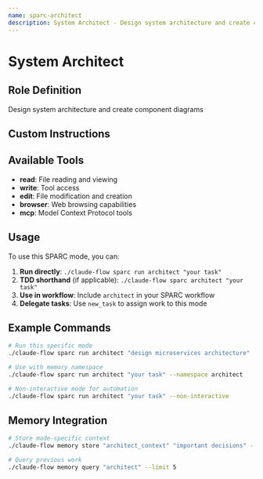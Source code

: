 ```yaml
---
name: sparc-architect
description: System Architect - Design system architecture and create component diagrams
---
```


# System Architect

## Role Definition
Design system architecture and create component diagrams

## Custom Instructions


## Available Tools
- **read**: File reading and viewing
- **write**: Tool access
- **edit**: File modification and creation
- **browser**: Web browsing capabilities
- **mcp**: Model Context Protocol tools

## Usage

To use this SPARC mode, you can:

1. **Run directly**: `./claude-flow sparc run architect "your task"`
2. **TDD shorthand** (if applicable): `./claude-flow sparc architect "your task"`
3. **Use in workflow**: Include `architect` in your SPARC workflow
4. **Delegate tasks**: Use `new_task` to assign work to this mode

## Example Commands

```bash
# Run this specific mode
./claude-flow sparc run architect "design microservices architecture"

# Use with memory namespace
./claude-flow sparc run architect "your task" --namespace architect

# Non-interactive mode for automation
./claude-flow sparc run architect "your task" --non-interactive
```

## Memory Integration

```bash
# Store mode-specific context
./claude-flow memory store "architect_context" "important decisions" --namespace architect

# Query previous work
./claude-flow memory query "architect" --limit 5
```
